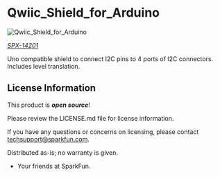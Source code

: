 Qwiic_Shield_for_Arduino
========================================

![Qwiic_Shield_for_Arduino](https://cdn.sparkfun.com/assets/parts/1/2/1/4/1/Qwiic_Uno_Shield_06.jpg)

[*SPX-14201*](https://www.sparkfun.com/products/14201)

Uno compatible shield to connect I2C pins to 4 ports of I2C connectors. Includes level translation.

License Information
-------------------

This product is _**open source**_!

Please review the LICENSE.md file for license information.

If you have any questions or concerns on licensing, please contact techsupport@sparkfun.com.

Distributed as-is; no warranty is given.

- Your friends at SparkFun.

_<COLLABORATION CREDIT>_




